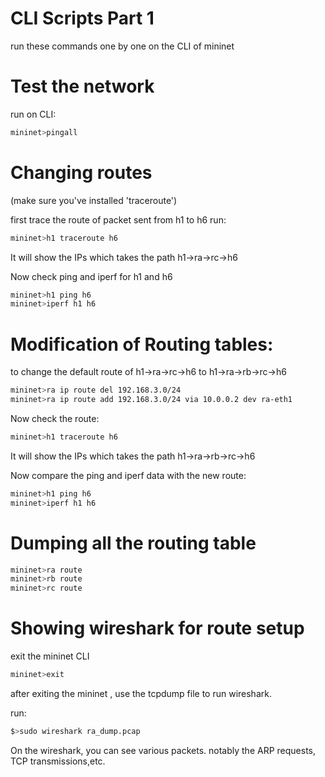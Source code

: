 # CLI Scripts Part 1
run these commands one by one on the CLI of mininet

# Test the network

run on CLI: 
```bash
mininet>pingall
```

# Changing routes
(make sure you've installed 'traceroute')

first trace the route of packet sent from h1 to h6
run: 
```bash
mininet>h1 traceroute h6
```
It will show the IPs which takes the path h1->ra->rc->h6

Now check ping and iperf for h1 and h6
```bash
mininet>h1 ping h6
mininet>iperf h1 h6
```


# Modification of Routing tables:
to change the default route of h1->ra->rc->h6 to h1->ra->rb->rc->h6
```bash
mininet>ra ip route del 192.168.3.0/24
mininet>ra ip route add 192.168.3.0/24 via 10.0.0.2 dev ra-eth1
```

Now check the route:
```bash
mininet>h1 traceroute h6
```
It will show the IPs which takes the path h1->ra->rb->rc->h6

Now compare the ping and iperf data with the new route:
```bash
mininet>h1 ping h6
mininet>iperf h1 h6
```

# Dumping all the routing table
```bash
mininet>ra route
mininet>rb route
mininet>rc route
```


# Showing wireshark for route setup
exit the mininet CLI 
```bash
mininet>exit
```
after exiting the mininet , use the tcpdump file to run wireshark.

run: 
```bash
$>sudo wireshark ra_dump.pcap
```
On the wireshark, you can see various packets.
notably the ARP requests, TCP transmissions,etc.


